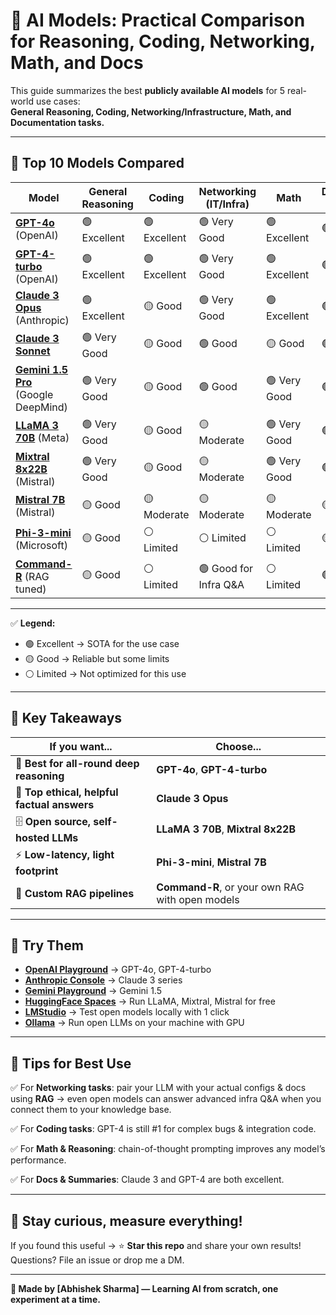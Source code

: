 # 🚀 AI Models: Practical Comparison for Reasoning, Coding, Networking, Math, and Docs

This guide summarizes the best **publicly available AI models** for 5 real-world use cases:  
**General Reasoning, Coding, Networking/Infrastructure, Math, and Documentation tasks.**

---

## 📌 **Top 10 Models Compared**

| Model | General Reasoning | Coding | Networking (IT/Infra) | Math | Documentation & Writing |
|-------|-------------------|--------|-----------------------|------|-------------------------|
| **[GPT-4o](https://openai.com/index/hello-gpt-4o)** (OpenAI) | 🟢 Excellent | 🟢 Excellent | 🟢 Very Good | 🟢 Excellent | 🟢 Excellent |
| **[GPT-4-turbo](https://platform.openai.com/docs/models/gpt-4-turbo)** (OpenAI) | 🟢 Excellent | 🟢 Excellent | 🟢 Very Good | 🟢 Excellent | 🟢 Excellent |
| **[Claude 3 Opus](https://www.anthropic.com/product)** (Anthropic) | 🟢 Excellent | 🟡 Good | 🟢 Very Good | 🟢 Excellent | 🟢 Excellent |
| **[Claude 3 Sonnet](https://www.anthropic.com/product)** | 🟢 Very Good | 🟡 Good | 🟢 Good | 🟡 Good | 🟢 Very Good |
| **[Gemini 1.5 Pro](https://deepmind.google/technologies/gemini/)** (Google DeepMind) | 🟢 Very Good | 🟡 Good | 🟢 Good | 🟢 Very Good | 🟢 Very Good |
| **[LLaMA 3 70B](https://ai.meta.com/llama/)** (Meta) | 🟢 Very Good | 🟡 Good | 🟡 Moderate | 🟢 Very Good | 🟢 Good |
| **[Mixtral 8x22B](https://mistral.ai/news/mixtral-of-experts/)** (Mistral) | 🟢 Very Good | 🟡 Good | 🟡 Moderate | 🟢 Very Good | 🟢 Good |
| **[Mistral 7B](https://mistral.ai/news/announcing-mistral-7b/)** (Mistral) | 🟡 Good | 🟡 Moderate | 🟡 Moderate | 🟡 Moderate | 🟡 Good |
| **[Phi-3-mini](https://www.microsoft.com/en-us/research/blog/phi-3-open-models/)** (Microsoft) | 🟡 Good | ⚪️ Limited | ⚪️ Limited | ⚪️ Limited | 🟡 Good |
| **[Command-R](https://huggingface.co/thudm/command-r-v01)** (RAG tuned) | 🟡 Good | ⚪️ Limited | 🟢 Good for Infra Q&A | ⚪️ Limited | 🟢 Very Good |

---

✅ **Legend:**  
- 🟢 Excellent → SOTA for the use case  
- 🟡 Good → Reliable but some limits  
- ⚪️ Limited → Not optimized for this use

---

## 📌 **Key Takeaways**

| If you want... | Choose... |
|----------------|-----------|
| 🧠 **Best for all-round deep reasoning** | **GPT-4o**, **GPT-4-turbo** |
| 👑 **Top ethical, helpful factual answers** | **Claude 3 Opus** |
| 🗄️ **Open source, self-hosted LLMs** | **LLaMA 3 70B**, **Mixtral 8x22B** |
| ⚡ **Low-latency, light footprint** | **Phi-3-mini**, **Mistral 7B** |
| 🧩 **Custom RAG pipelines** | **Command-R**, or your own RAG with open models |

---

## 📌 **Try Them**

- **[OpenAI Playground](https://platform.openai.com/playground)** → GPT-4o, GPT-4-turbo
- **[Anthropic Console](https://claude.ai/)** → Claude 3 series
- **[Gemini Playground](https://gemini.google.com/app)** → Gemini 1.5
- **[HuggingFace Spaces](https://huggingface.co/spaces)** → Run LLaMA, Mixtral, Mistral for free
- **[LMStudio](https://lmstudio.ai/)** → Test open models locally with 1 click
- **[Ollama](https://ollama.com/)** → Run open LLMs on your machine with GPU

---

## 📌 **Tips for Best Use**

✅ For **Networking tasks**: pair your LLM with your actual configs & docs using **RAG** → even open models can answer advanced infra Q&A when you connect them to your knowledge base.

✅ For **Coding tasks**: GPT-4 is still #1 for complex bugs & integration code.

✅ For **Math & Reasoning**: chain-of-thought prompting improves any model’s performance.

✅ For **Docs & Summaries**: Claude 3 and GPT-4 are both excellent.

---

## 🚀 **Stay curious, measure everything!**

If you found this useful → ⭐️ **Star this repo** and share your own results!  
Questions? File an issue or drop me a DM.

---

**📌 Made by [Abhishek Sharma] — Learning AI from scratch, one experiment at a time.**

